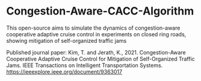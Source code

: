 # Congestion-Aware-CACC-Algorithm
This open-source aims to simulate the dynamics of congestion-aware cooperative adaptive cruise control in experiments on closed ring roads, showing mitigation of self-organized traffic jams

Published journal paper: Kim, T. and Jerath, K., 2021. Congestion-Aware Cooperative Adaptive Cruise Control for Mitigation of Self-Organized Traffic Jams. IEEE Transactions on Intelligent Transportation Systems. https://ieeexplore.ieee.org/document/9363017
